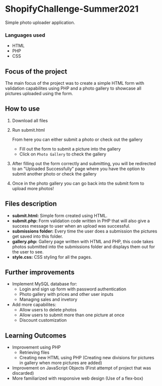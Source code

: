 # ShopifyChallenge-Summer2021
Simple photo uploader application.

### Languages used
* HTML
* PHP
* CSS

## Focus of the project
The main focus of the project was to create a simple HTML form with validation capabilites using PHP and a photo gallery to showcase all pictures uploaded using the form.

## How to use
1. Download all files
1. Run submit.html
    
    From here you can either submit a photo or check out the gallery
    - Fill out the form to submit a picture into the gallery
    - Click on `Photo Gallery` to check the gallery
4. After filling out the form correctly and submitting, you will be redirected to an "Uploaded Successfully" page where you have the option to submit another photo or check the gallery
5. Once in the photo gallery you can go back into the submit form to upload more photos!

## Files description
- **submit.html:** Simple form created using HTML.
- **submit.php:** Form validation code written in PHP that will also give a success message to user when an upload was successful.
- **submissions folder:** Every time the user does a submission the pictures get saved into this folder. 
- **gallery.php:** Gallery page written with HTML and PHP, this code takes photos submitted into the submissions folder and displays them out for the user to see.
- **style.css:** CSS styling for all the pages.

## Further improvements
- Implement MySQL database for:
    - Login and sign up form with password authentication
    - Photo gallery with prices and other user inputs
    - Managing sales and invetory
- Add more capabilites:
    - Allow users to delete photos
    - Allow users to submit more than one picture at once
    - Discount customization
    
## Learning Outcomes
- Improvement using PHP
    - Retrieving files
    - Creating new HTML using PHP (Creating new divisions for pictures in gallery when more pictures are added)
- Improvement on JavaScript Objects (First attempt of project that was discarded)
- More familiarized with responsive web design (Use of a flex-box)
